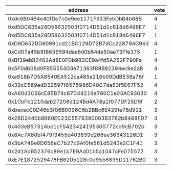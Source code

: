 address|vote|timestamp|signature
---|---|---|---
0xdc6B04B4e40fDe7c0e9ee1171F913FebDbB4b88B|4|1612271443|0x8b1c8edc3b7b41cdfa9899f88c5b96a9f2dcb241cbd14a8dfb9de60bc51200022f1b1219603305a2158c182e18373d2726181f11036e91f18458e508609a2f4c1b
0xd5DC835a28D58632503f0714D51d1cB18d6496E7|1|1612273237|0xb714c7d5083120dafdba8f83f3f925c4fcf06e99c54ea5dfbe5d033ec40017da2d5187217e7f6e7a96f02fbf24557978f5ea44cca515aefdc3504153777ba02d1b
0xd5DC835a28D58632503f0714D51d1cB18d6496E7|1|1612273269|0x1a6b2c5495126e256505eb33e64878672e562060cd77b92b4f1d838d09c4061d052488adcbe09f28b1dbf2a3e0266f9f13430746a090401b487391e476ea1faf1b
0xD9D652DD80991cd21BC129D72B7dCc228794C963|4|1612274463|0x36d5d0a610e943465c4181005ea83888e7dc3ede4c085cf662f8d4858b7fbd062805e65be08376cfe0a68cbb070c037199cb6820d84ce5e4d7431d1f77781c781b
0xCd07a45b8f8656594dae6d0b64de50ae73Ffe375|1|1612295319|0x2ac34eb0b1a9c6e7611d58ff5acac33a06eae8bd4a2c5f224f8e5e03efdaad2763c767dc5806503522d87dd20bcdf4fcd6c3efe87533f94bd68c51c76ef2f6fa1c
0xBf39ebB2462Ad8E0FDb9B3CE9a4fd5A252F790Fa|4|1612299078|0xa8d4a5011ed48f6e7ac3d0009177639241b1610fd2ba55378d76de810496b6b237ccbc23692078f39f0158d133e05f52ecd74e8e6d21fedd7e52348207ffd8ee1c
0x5F0d608d0FB55554D3e71363f89B82394ec9e2aB|4|1612299088|0xba365621b43444508bd58a46a5cbde0de537e614ea5e9da683431570ca7f55f21a80267eced18006f58f3659a933aab6b9961c0a6396d0614f2517f6746046a21c
0xa918b7D5A8540EA512ca485e216b09DdB538a76f|1|1612299503|0x0e393e0c9f626e97f3a3362c2e72249f00b312181adeb70a13cb1821e62c2a60010365fc03408fde4674c94956af8124879f339f1dea54a8f6d255756cc75d221b
0x32cC569edD32597f8575986D48C7da63f5E67F52|4|1612315654|0xb9352e5201a50a26ca5bc2574fe2564624db75b2b68c626955ea79be211af6260747510868b61c1a734495e26db4d4f6276cd412fbf9091e38b9a727829595571c
0xA60d3C68cE85B74c67C48216e760C1e03AC93030|4|1612317318|0x10d5db821d426658cd44dcc1c1ce99e4b0f37905d8c0adaeab3bbb73b7df8258516f0e911a1e8274e715e9a3ec9f566d938a174f3fb990e76315f79fde7db2481b
0x1CbFb1210dab27208d124Bd4A78a1f077DF25D9f|2|1612328002|0x497408ed55399e7508f8dd035feea3ace10208080ec00d07e234e891fea78eb6535e8c23f2f1562a995ca5f5433e2c69c886246ab2c7451810de167bc77bd5141c
0xbececC0D46b3f06B0096C6b2BBc6E429fe7Bd911|3|1612333645|0xe0fd9767ae573d00eaadc92e61267be50bce25e76cdf79f80437387b9c9e2bf9119dc874f91faa7bb90ce6374340be4575ecffd82a99685b5da1051cde1a412f1c
0x28D2440b8B60EC23C5578390003B3762b8488FD7|3|1612338636|0x71718a3307462599f79757d9a95cd304a89c550789460cfbcda4035087fad9072da570bffa5cb9eddef3862c85c9d43c67bfaf33426b74191167f25e4c653a541c
0x403eB5731Abe1cF5423424195300772cd9cB702b|3|1612338721|0x58f167fb2600424292d150ff0c6a340a5715ac1d2876c4da2654170d897cfeff3747e83a72be3bae4534a65a89331dc441b1b197b854c79a92e95b5d2d49bd0a1b
0x8Ac7A80bf479f3455d403839d266ee36343126D1|3|1612338871|0x94def5e3835924f9d9b572103efdda70b0b8af3a7edec251f30a8f5d7ec893076e9d1c11209de6ca537801c913b69300e177436e815178fe1c252f9503819f7b1c
0x3bA749e6D656eC7b27c9Af0fe561d5243e2C1F41|3|1612342425|0xe6ba984fcb641b0ce9380151f834037e76188580ba0653aa1ee4e6ee021416e47815a4cdc974edff0afd5dc6ac25bb90afd2d1ace3a66b7ddc11ea9fcab52a7e1c
0x2d1AdB52376c89e1b7E9Ad01b5a1047cFe075577|3|1612342565|0x7ab78661edc7d487cda2b79f2b5d766c13c6af502aa72a81a92ec2ef835682ef330bfca16da39d8b401b7db636f5e2049f56ae7d31c8a753c5048a8d1ffda6091b
0xE7E1872529478FB6205128c0e9556835D11762B0|3|1612348467|0xc19c8b6ed4ba9fb0c8a7d44bcf6ce434de9c36f84561436096040e1b6b17448113e65f85c3d0d7fa8b621ec57ae4b2d4773a367f647f64d9c032af57002822ce1b